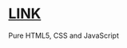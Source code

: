 # [LINK](https://crasher746.github.io/popup-blurred-background/ "popup-blurred-background")
Pure HTML5, CSS and JavaScript
